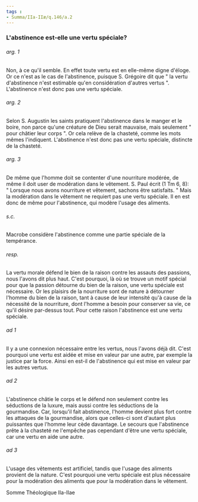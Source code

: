 ```yaml
---
tags : 
- Summa/IIa-IIæ/q.146/a.2
---
```


### L'abstinence est-elle une vertu spéciale?

###### arg. 1
Non, à ce qu'il semble. En effet toute vertu est en elle-même digne d'éloge. Or ce n'est as le cas de l'abstinence, puisque S. Grégoire dit que " la vertu d'abstinence n'est estimable qu'en considération d'autres vertus ". L'abstinence n'est donc pas une vertu spéciale. 

###### arg. 2
Selon S. Augustin les saints pratiquent l'abstinence dans le manger et le boire, non parce qu'une créature de Dieu serait mauvaise, mais seulement " pour châtier leur corps ". Or cela relève de la chasteté, comme les mots mêmes l'indiquent. L'abstinence n'est donc pas une vertu spéciale, distincte de la chasteté. 

###### arg. 3
De même que l'homme doit se contenter d'une nourriture modérée, de même il doit user de modération dans le vêtement. S. Paul écrit (1 Tm 6, 8): " Lorsque nous avons nourriture et vêtement, sachons être satisfaits. " Mais la modération dans le vêtement ne requiert pas une vertu spéciale. Il en est donc de même pour l'abstinence, qui modère l'usage des aliments. 

###### s.c.
Macrobe considère l'abstinence comme une partie spéciale de la tempérance. 

###### resp.
La vertu morale défend le bien de la raison contre les assauts des passions, nous l'avons dit plus haut. C'est pourquoi, là où se trouve un motif spécial pour que la passion détourne du bien de la raison, une vertu spéciale est nécessaire. Or les plaisirs de la nourriture sont de nature à détourner l'homme du bien de la raison, tant à cause de leur intensité qu'à cause de la nécessité de la nourriture, dont l'homme a besoin pour conserver sa vie, ce qu'il désire par-dessus tout. Pour cette raison l'abstinence est une vertu spéciale. 

###### ad 1
Il y a une connexion nécessaire entre les vertus, nous l'avons déjà dit. C'est pourquoi une vertu est aidée et mise en valeur par une autre, par exemple la justice par la force. Ainsi en est-il de l'abstinence qui est mise en valeur par les autres vertus. 

###### ad 2
L'abstinence châtie le corps et le défend non seulement contre les séductions de la luxure, mais aussi contre les séductions de la gourmandise. Car, lorsqu'il fait abstinence, l'homme devient plus fort contre les attaques de la gourmandise, alors que celles-ci sont d'autant plus puissantes que l'homme leur cède davantage. Le secours que l'abstinence prête à la chasteté ne l'empêche pas cependant d'être une vertu spéciale, car une vertu en aide une autre. 

###### ad 3
L'usage des vêtements est artificiel, tandis que l'usage des aliments provient de la nature. C'est pourquoi une vertu spéciale est plus nécessaire pour la modération des aliments que pour la modération dans le vêtement. 

Somme Théologique IIa-IIae 

